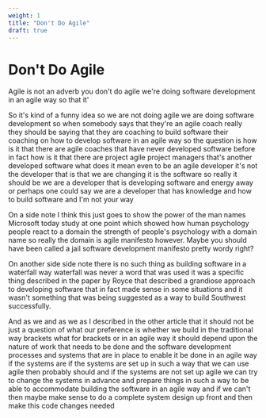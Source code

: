 ```yaml
---
weight: 1
title: "Don't Do Agile"
draft: true
---
```


# Don't Do Agile


Agile is not an adverb you don't do agile we're doing software development in an agile way so that it'

So it's kind of a funny idea so we are not doing agile we are doing software development so when somebody says that they're an agile coach really they should be saying that they are coaching to build software their coaching on how to develop software in an agile way so the question is how is it that there are agile coaches that have never developed software before in fact how is it that there are project agile project managers that's another developed software what does it mean even to be an agile developer it's not the developer that is that we are changing it is the software so really it should be we are a developer that is developing software and energy away or perhaps one could say we are a developer that has knowledge and how to build software and I'm not your way

On a side note I think this just goes to show the power of the man names Microsoft today study at one point which showed how human psychology people react to a domain the strength of people's psychology with a domain name so really the domain is agile manifesto however. Maybe you should have been called a jail software development manifesto pretty wordy right?

On another side side note there is no such thing as building software in a waterfall way waterfall was never a word that was used it was a specific thing described in the paper by Royce that described a grandiose approach to developing software that in fact made sense in some situations and it wasn't something that was being suggested as a way to build Southwest successfully.

And as we and as we as I described in the other article that it should not be just a question of what our preference is whether we build in the traditional way brackets what for brackets or in an agile way it should depend upon the nature of work that needs to be done and the software development processes and systems that are in place to enable it be done in an agile way if the systems are if the systems are set up in such a way that we can use agile then probably should and if the systems are not set up agile we can try to change the systems in advance and prepare things in such a way to be able to accommodate building the software in an agile way and if we can't then maybe make sense to do a complete system design up front and then make this code changes needed


